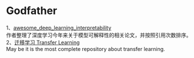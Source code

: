 # Godfather
1、[awesome_deep_learning_interpretability](https://github.com/oneTaken/awesome_deep_learning_interpretability)   
   作者整理了深度学习今年来关于模型可解释性的相关论文，并按照引用次数排序。  
2、[迁移学习 Transfer Learning](https://github.com/jindongwang/transferlearning)  
   May be it is the most complete repository about transfer learning.  
